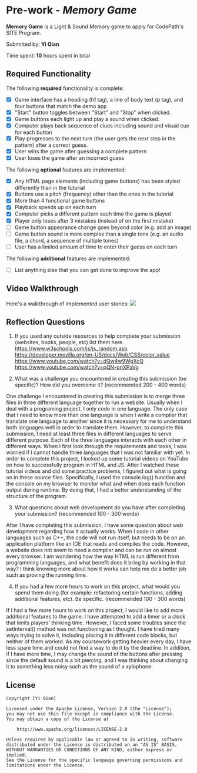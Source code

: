 # Pre-work - *Memory Game*

**Memory Game** is a Light & Sound Memory game to apply for CodePath's SITE Program. 

Submitted by: **Yi Qian**

Time spent: **10** hours spent in total

## Required Functionality

The following **required** functionality is complete:

* [X] Game interface has a heading (h1 tag), a line of body text (p tag), and four buttons that match the demo app
* [X] "Start" button toggles between "Start" and "Stop" when clicked. 
* [X] Game buttons each light up and play a sound when clicked. 
* [X] Computer plays back sequence of clues including sound and visual cue for each button
* [X] Play progresses to the next turn (the user gets the next step in the pattern) after a correct guess. 
* [X] User wins the game after guessing a complete pattern
* [X] User loses the game after an incorrect guess

The following **optional** features are implemented:

* [X] Any HTML page elements (including game buttons) has been styled differently than in the tutorial
* [X] Buttons use a pitch (frequency) other than the ones in the tutorial
* [X] More than 4 functional game buttons
* [X] Playback speeds up on each turn
* [X] Computer picks a different pattern each time the game is played
* [X] Player only loses after 3 mistakes (instead of on the first mistake)
* [ ] Game button appearance change goes beyond color (e.g. add an image)
* [ ] Game button sound is more complex than a single tone (e.g. an audio file, a chord, a sequence of multiple tones)
* [ ] User has a limited amount of time to enter their guess on each turn

The following **additional** features are implemented:

- [ ] List anything else that you can get done to improve the app!

## Video Walkthrough

Here's a walkthrough of implemented user stories:
![](https://i.imgur.com/62BSDZF.gif)


## Reflection Questions
1. If you used any outside resources to help complete your submission (websites, books, people, etc) list them here. 
https://www.w3schools.com/js/js_random.asp
https://developer.mozilla.org/en-US/docs/Web/CSS/color_value
https://www.youtube.com/watch?v=dQw4w9WgXcQ
https://www.youtube.com/watch?v=pQN-pnXPaVg

2. What was a challenge you encountered in creating this submission (be specific)? How did you overcome it? (recommended 200 - 400 words) 

  One challenge I encountered in creating this submission is to merge three files in three different language together to run a website. 
Usually when I deal with a programing project, I only code in one language. The only case that I need to know more than one language is 
when I write a compiler that translate one language to another since it is necessary for me to understand both languages well in order to 
translate them. However, to complete this submission, I need at least three files in different languages to serve different purpose. Each 
of the three languages interacts with each other in different ways. When I first look through the requirements and tasks, I was worried if 
I cannot handle three languages that I was not familiar with yet. In order to complete this project, I looked up some tutorial videos on 
YouTube on how to successfully program in HTML and JS. After I watched these tutorial videos and did some practice problems, I figured out 
what is going on in these source files. Specifically, I used the console.log() function and the console on my browser to monitor what and 
when does each function output during runtime. By doing that, I had a better understanding of the structure of the program.

3. What questions about web development do you have after completing your submission? (recommended 100 - 300 words) 

  After I have completing this submission, I have some question about web development regarding how it actually works. When I code in 
  other languages such as C++, the code will not run itself, but needs to be on an application platform like an IDE that reads and compiles 
  the code. However, a website does not seem to need a compiler and can be run on almost every browser. I am wondering how the way HTML is 
  run different from programming languages, and what benefit does it bring by working in that way? I think knowing more about how it works 
  can help me do a better job such as proving the running time.

4. If you had a few more hours to work on this project, what would you spend them doing (for example: refactoring certain functions, adding additional features, etc). Be specific. (recommended 100 - 300 words) 

  If I had a few more hours to work on this project, I would like to add more additional features to the game. I have attempted to add a 
  timer or a clock that limits players’ thinking time. However, I faced some troubles since the setInterval() method was not functioning as 
  I thought. I have tried many ways trying to solve it, including placing it in different code blocks, but neither of them worked. As my 
  coursework getting heavier every day, I have less spare time and could not find a way to do it by the deadline. In addition, if I have more 
  time, I may change the sound of the buttons after pressing since the default sound is a bit piercing, and I was thinking about changing it 
  to something less noisy such as the sound of a xylophone.



## License

    Copyright [Yi Qian]

    Licensed under the Apache License, Version 2.0 (the "License");
    you may not use this file except in compliance with the License.
    You may obtain a copy of the License at

        http://www.apache.org/licenses/LICENSE-2.0

    Unless required by applicable law or agreed to in writing, software
    distributed under the License is distributed on an "AS IS" BASIS,
    WITHOUT WARRANTIES OR CONDITIONS OF ANY KIND, either express or implied.
    See the License for the specific language governing permissions and
    limitations under the License.
    
  
